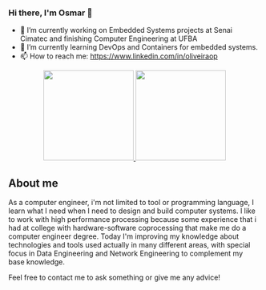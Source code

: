 ### Hi there, I'm Osmar 👋


- 🔭 I’m currently working on Embedded Systems projects at Senai Cimatec and finishing Computer Engineering at UFBA
- 🌱 I’m currently learning DevOps and Containers for embedded systems.
- 📫 How to reach me: https://www.linkedin.com/in/oliveiraop
<div align="center">
  <a href="https://www.linkedin.com/in/oliveiraop">
  <img height="180em" src="https://github-readme-stats.vercel.app/api?username=oliveiraop&show_icons=true&theme=dark&include_all_commits=true&count_private=true"/>
  <img height="180em" src="https://github-readme-stats.vercel.app/api/top-langs/?username=oliveiraop&layout=compact&langs_count=7&theme=dark"/>
  </a>
</div>

## About me

As a computer engineer, i'm not limited to tool or programming language, I learn what I need when I need to design and build computer systems.
I like to work with high performance processing because some experience that i had at college with hardware-software coprocessing that make me do a computer engineer degree.
Today I'm improving my knowledge about technologies and tools used actually in many different areas, with special focus in Data Engineering and Network Engineering to complement my base knowledge.

Feel free to contact me to ask something or give me any advice!


<!--
**oliveiraop/oliveiraop** is a ✨ _special_ ✨ repository because its `README.md` (this file) appears on your GitHub profile.

Here are some ideas to get you started:


- 💬 Ask me about ...

- 😄 Pronouns: ...
- ⚡ Fun fact: ...
-->
